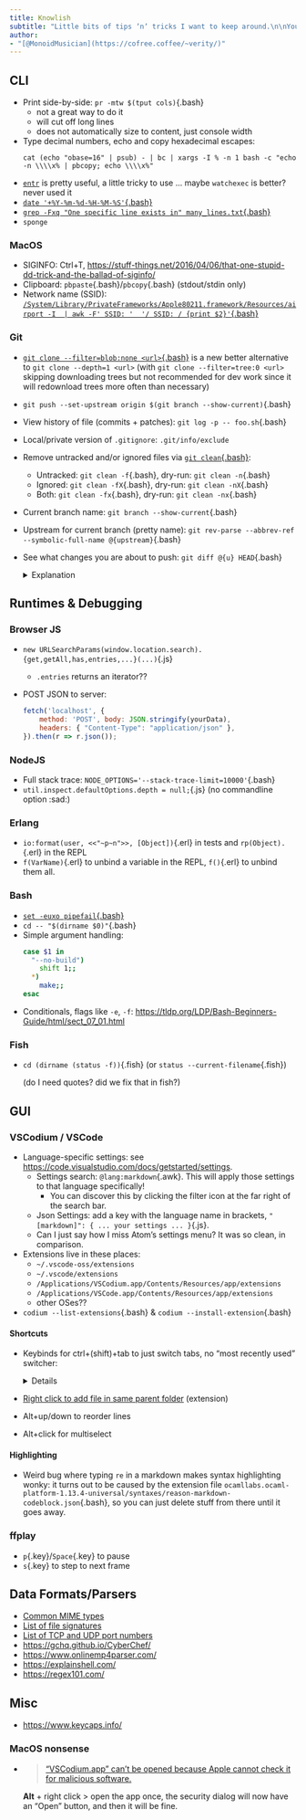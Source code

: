 ```yaml
---
title: Knowlish
subtitle: "Little bits of tips ʼnʼ tricks I want to keep around.\n\nYou may find it useful too sometimes \\^.\\^"
author:
- "[@MonoidMusician](https://cofree.coffee/~verity/)"
---
```


## CLI

- Print side-by-side: `pr -mtw $(tput cols)`{.bash}
  - not a great way to do it
  - will cut off long lines
  - does not automatically size to content, just console width
- Type decimal numbers, echo and copy hexadecimal escapes:
  ```fish
  cat (echo "obase=16" | psub) - | bc | xargs -I % -n 1 bash -c "echo -n \\\\x% | pbcopy; echo \\\\x%"
  ```
- [`entr`](http://eradman.com/entrproject/) is pretty useful, a little tricky to use ... maybe `watchexec` is better? never used it
- [`date '+%Y-%m-%d-%H-%M-%S'`{.bash}](https://stackoverflow.com/questions/1401482/yyyy-mm-dd-format-date-in-shell-script#answer-1401495)
- [`grep -Fxq "One specific line exists in" many_lines.txt`{.bash}](https://stackoverflow.com/questions/4749330/how-to-test-if-string-exists-in-file-with-bash#answer-4749368)
- `sponge`

### MacOS

- SIGINFO: Ctrl+T, https://stuff-things.net/2016/04/06/that-one-stupid-dd-trick-and-the-ballad-of-siginfo/
- Clipboard: `pbpaste`{.bash}/`pbcopy`{.bash} (stdout/stdin only)
- Network name (SSID): [`/System/Library/PrivateFrameworks/Apple80211.framework/Resources/airport -I  | awk -F' SSID: '  '/ SSID: / {print $2}'`{.bash}](https://stackoverflow.com/questions/4481005/get-wireless-ssid-through-shell-script-on-mac-os-x#answer-4481019)

### Git

- [`git clone --filter=blob:none <url>`{.bash}](https://github.blog/2020-12-21-get-up-to-speed-with-partial-clone-and-shallow-clone/) is a new better alternative to `git clone --depth=1 <url>` (with `git clone --filter=tree:0 <url>` skipping downloading trees but not recommended for dev work since it will redownload trees more often than necessary)
- `git push --set-upstream origin $(git branch --show-current)`{.bash}
- View history of file (commits + patches): `git log -p -- foo.sh`{.bash}
- Local/private version of `.gitignore`: `.git/info/exclude`
- Remove untracked and/or ignored files via [`git clean`{.bash}](https://git-scm.com/docs/git-clean):
  - Untracked: `git clean -f`{.bash}, dry-run: `git clean -n`{.bash}
  - Ignored: `git clean -fX`{.bash}, dry-run: `git clean -nX`{.bash}
  - Both: `git clean -fx`{.bash}, dry-run: `git clean -nx`{.bash}
- Current branch name: `git branch --show-current`{.bash}
- Upstream for current branch (pretty name): `git rev-parse --abbrev-ref --symbolic-full-name @{upstream}`{.bash}
- See what changes you are about to push: `git diff @{u} HEAD`{.bash}

  <details class="Details">

  <summary>Explanation</summary>

  First it [finds the upstream `@{u}`/`@{upstream}`](https://git-scm.com/docs/git-rev-parse#Documentation/git-rev-parse.txt-emltbranchnamegtupstreamemegemmasterupstreamememuem) for the current branch.

  `HEAD` means to compare against the currently committed changes, not whatever files are in your working tree.

  </details>

## Runtimes & Debugging

### Browser JS

- `new URLSearchParams(window.location.search).{get,getAll,has,entries,...}(...)`{.js}
  - `.entries` returns an iterator??
- POST JSON to server:

  ```js
  fetch('localhost', {
      method: 'POST', body: JSON.stringify(yourData),
      headers: { "Content-Type": "application/json" },
  }).then(r => r.json());
  ```

### NodeJS

- Full stack trace: `NODE_OPTIONS='--stack-trace-limit=10000'`{.bash}
- `util.inspect.defaultOptions.depth = null;`{.js} (no commandline option :sad:)

### Erlang

- `io:format(user, <<"~p~n">>, [Object])`{.erl} in tests and `rp(Object).`{.erl} in the REPL
- `f(VarName)`{.erl} to unbind a variable in the REPL, `f()`{.erl} to unbind them all.

### Bash

- [`set -euxo pipefail`{.bash}](https://gist.github.com/mohanpedala/1e2ff5661761d3abd0385e8223e16425)
- `cd -- "$(dirname $0)"`{.bash}
- Simple argument handling:
  ```bash
  case $1 in
    "--no-build")
      shift 1;;
    *)
      make;;
  esac
  ```
- Conditionals, flags like `-e`, `-f`: https://tldp.org/LDP/Bash-Beginners-Guide/html/sect_07_01.html

### Fish

- `cd (dirname (status -f))`{.fish} (or `status --current-filename`{.fish})

  (do I need quotes? did we fix that in fish?)

## GUI

### VSCodium / VSCode

- Language-specific settings: see https://code.visualstudio.com/docs/getstarted/settings.
  - Settings search: `@lang:markdown`{.awk}.
    This will apply those settings to that language specifically!
    - You can discover this by clicking the filter icon at the far right of the search bar.
  - Json Settings: add a key with the language name in brackets, `"[markdown]": { ... your settings ... }`{.js}.
  - Can I just say how I miss Atomʼs settings menu?
    It was so clean, in comparison.
- Extensions live in these places:
  - `~/.vscode-oss/extensions`
  - `~/.vscode/extensions`
  - `/Applications/VSCodium.app/Contents/Resources/app/extensions`
  - `/Applications/VSCode.app/Contents/Resources/app/extensions`
  - other OSes??
- `codium --list-extensions`{.bash} & `codium --install-extension`{.bash}

#### Shortcuts

- Keybinds for ctrl+(shift)+tab to just switch tabs, no “most recently used” switcher:

  <details class="Details">

  <summary>Details</summary>

  From [“Is there a quick change tabs function in Visual Studio Code?”](https://stackoverflow.com/questions/38957302/is-there-a-quick-change-tabs-function-in-visual-studio-code/38978993#38978993):

  ```json
  [
    {
        "key": "ctrl+tab",
        "command": "workbench.action.nextEditorInGroup"
    },
    {
        "key": "ctrl+shift+tab",
        "command": "workbench.action.previousEditorInGroup"
    },
  ]
  ```

  (or `{next,previous}Editor`{.bash} to have it apply across windows instead of wrapping around)

  > By default, Ctrl+Tab in Visual Studio Code cycles through tabs in order of most recently used. This is confusing because it depends on hidden state.
  >
  > Web browsers cycle through tabs in visible order. This is much more intuitive.
  </details>
- [Right click to add file in same parent folder](https://github.com/microsoft/vscode/issues/83693#issuecomment-782810618) (extension)
- Alt+up/down to reorder lines
- Alt+click for multiselect

#### Highlighting

- Weird bug where typing `re` in a markdown makes syntax highlighting wonky: it turns out to be caused by the extension file `ocamllabs.ocaml-platform-1.13.4-universal/syntaxes/reason-markdown-codeblock.json`{.bash}, so you can just delete stuff from there until it goes away.

### ffplay

- `p`{.key}/`Space`{.key} to pause
- `s`{.key} to step to next frame

## Data Formats/Parsers

- [Common MIME types](https://developer.mozilla.org/en-US/docs/Web/HTTP/Basics_of_HTTP/MIME_types/Common_types)
- [List of file signatures](https://en.wikipedia.org/wiki/List_of_file_signatures)
- [List of TCP and UDP port numbers](https://en.wikipedia.org/wiki/List_of_TCP_and_UDP_port_numbers)
- https://gchq.github.io/CyberChef/
- https://www.onlinemp4parser.com/
- https://explainshell.com/
- https://regex101.com/

## Misc

- https://www.keycaps.info/

### MacOS nonsense

- > [“VSCodium.app” can’t be opened because Apple cannot check it for malicious software.](https://github.com/VSCodium/vscodium/issues/228#issuecomment-510788465)

  **Alt** + right click > open the app once, the security dialog will now have an “Open” button, and then it will be fine.
